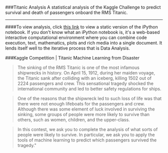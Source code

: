 ###Titanic Analysis
A statistical analysis of the Kaggle Challenge to predict survival and death of passengers onboard the RMS Titanic. 

----------------------------------

####To view analysis, click [this link](http://nbviewer.ipython.org/github/louisryan/Titanic/blob/master/Titanic%20-%20Machine%20Learning%20from%20Disaster.ipynb) to view a static version of the iPython notebook. If you don't know what an iPython notebook is, it's a web-based interactive computational environment where you can combine code execution, text, mathematics, plots and rich media into a single document. It lends itself well to the iterative process that is Data Analysis.

###Kaggle Competition | Titanic Machine Learning from Disaster

>The sinking of the RMS Titanic is one of the most infamous shipwrecks in history.  On April 15, 1912, during her maiden voyage, the Titanic sank after colliding with an iceberg, killing 1502 out of 2224 passengers and crew.  This sensational tragedy shocked the international community and led to better safety regulations for ships.

>One of the reasons that the shipwreck led to such loss of life was that there were not enough lifeboats for the passengers and crew.  Although there was some element of luck involved in surviving the sinking, some groups of people were more likely to survive than others, such as women, children, and the upper-class.

>In this contest, we ask you to complete the analysis of what sorts of people were likely to survive.  In particular, we ask you to apply the tools of machine learning to predict which passengers survived the tragedy."